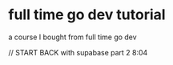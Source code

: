 # full time go dev tutorial
a course I bought from full time go dev


// START BACK with supabase part 2 8:04


